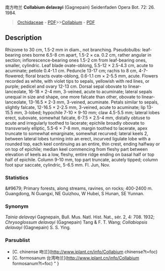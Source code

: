 南方吻兰 **Collabium delavayi** (Gagnepain) Seidenfaden Opera Bot. 72: 26. 1984.

> [Orchidaceae](http://www.iplant.cn/info/Orchidaceae?t=foc) - [PDF](http://www.iplant.cn/foc/pdf/Orchidaceae.pdf)>>[Collabium](http://www.iplant.cn/info/Collabium?t=foc) - [PDF](http://www.iplant.cn/foc/pdf/Collabium.pdf)

## Description

Rhizome to 30 cm, 1.5-2 mm in diam., not branching. Pseudobulbs: leaf-bearing ones borne 6.5-8 cm apart, 1.5-2 × ca. 0.2 cm, rather angular in section; inflorescence-bearing ones 1.5-2 cm from leaf-bearing ones, smaller, cylindric. Leaf blade ovate-oblong, 5.5-12 × 2.5-4.3 cm, acute to acuminate; petiole 0.4-1.1 cm. Peduncle 13-17 cm; rachis to 8 cm, 4-7-flowered; floral bracts ovate-oblong, 0.6-1.1 cm × 2-5.5 mm, acute. Flowers recorded as white, with violet tips to sepals, yellowish with red lines, or purple; pedicel and ovary 12-13 cm. Dorsal sepal obovate to linear-lanceolate, 16-18 × 2-4 mm, 3-veined, acute to acuminate; lateral sepals unequal in size and shape, one more falcate than other, obovate to linear-lanceolate, 13-16.5 × 2-3 mm, 3-veined, acuminate. Petals similar to sepals, slightly falcate, 12-16.5 × 2-2.5 mm, 3-veined, acute to acuminate; lip 13-15.5 mm, 3-lobed; hypochile 7-10 × 9-10 mm; claw 4.5-5.5 mm; lateral lobes erect, subovate, somewhat falcate, 6-7.5 × 2.5-4 mm, distally obtuse to acute and irregularly toothed to lacerate; epichile broadly obovate to transversely elliptic, 5.5-6 × 7-8 mm, margin toothed to lacerate, apex truncate to somewhat emarginate, somewhat recurved; lateral keels 2, between lateral lobes turning into an erect, incurved ligulate lobe with a rounded top, each keel continuing as an entire, thin crest, ending halfway or on top of epichile; median keel commencing from fleshy part between elevation of keels as a low, fleshy, entire ridge ending on basal half or top half of epichile. Column 9-10 mm, top part truncate, acutely tipped; column foot spur saccate, cylindric, 5-6.5 mm. Fl. Jun, Nov.

### Statistics
&amp;#9679; Primary forests, along streams, ravines, on rocks; 400-2400 m. Guangdong, N Guangxi, NE Guizhou, W Hubei, S Hunan, SE Yunnan.

### Synonym
*Tainia delavayi* Gagnepain, Bull. Mus. Natl. Hist. Nat., sér. 2, 4: 708. 1932; *Chrysoglossum delavayi* (Gagnepain) Tang & F. T. Wang; *Collabiopsis delavayi* (Gagnepain) S. S. Ying.



### Parsublist

* [C.  chinense  吻兰](http://www.iplant.cn/info/Collabium chinense?t=foc)
* [C.  formosanum  台湾吻兰](http://www.iplant.cn/info/Collabium formosanum?t=foc)
"
}